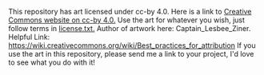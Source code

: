 This repository has art licensed under cc-by 4.0. Here is a link to [Creative Commons website on cc-by 4.0.](https://creativecommons.org/licenses/by/4.0/)
Use the art for whatever you wish, just follow terms in [license.txt.](https://github.com/Beta-Cygni-A/assets/blob/main/LICENSE.txt) 
Author of artwork here: Captain_Lesbee_Ziner.
Helpful Link: https://wiki.creativecommons.org/wiki/Best_practices_for_attribution
If you use the art in this repository, please send me a link to your project, I'd love to see what you do with it!